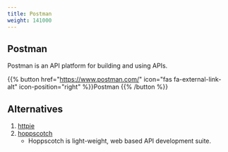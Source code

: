 ```yaml
---
title: Postman
weight: 141000
---
```


## Postman

Postman is an API platform for building and using APIs.

{{% button href="https://www.postman.com/" icon="fas fa-external-link-alt" icon-position="right" %}}Postman {{% /button %}}

## Alternatives

1. [httpie](https://httpie.io/cli)
2. [hoppscotch](https://docs.hoppscotch.io/)
   - Hoppscotch is light-weight, web based API development suite.
